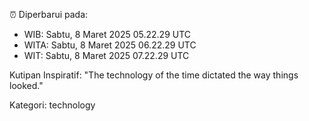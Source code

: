 ⏰ Diperbarui pada:
- WIB: Sabtu, 8 Maret 2025 05.22.29 UTC
- WITA: Sabtu, 8 Maret 2025 06.22.29 UTC
- WIT: Sabtu, 8 Maret 2025 07.22.29 UTC

Kutipan Inspiratif:
"The technology of the time dictated the way things looked."


Kategori: technology

